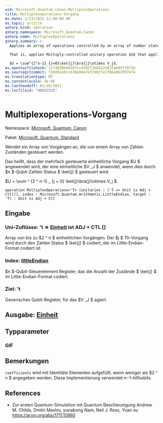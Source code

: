 ```yaml
---
uid: Microsoft.Quantum.Canon.MultiplexOperations
title: Multiplexoperations-Vorgang
ms.date: 1/23/2021 12:00:00 AM
ms.topic: article
qsharp.kind: operation
qsharp.namespace: Microsoft.Quantum.Canon
qsharp.name: MultiplexOperations
qsharp.summary: >-
  Applies an array of operations controlled by an array of number states.

  That is, applies Multiply-controlled unitary operation $U$ that applies a unitary $V_j$ when controlled by $n$-qubit number state $\ket{j}$.

  $U = \sum^{2^n-1}_{j=0}\ket{j}\bra{j}\otimes V_j$.
ms.openlocfilehash: 1cf483bb0d3b7cc43d271b65a2363fab95ff0f3b
ms.sourcegitcommit: 71605ea9cc630e84e7ef29027e1f0ea06299747e
ms.translationtype: MT
ms.contentlocale: de-DE
ms.lasthandoff: 01/26/2021
ms.locfileid: "98852525"
---
```

# <a name="multiplexoperations-operation"></a>Multiplexoperations-Vorgang

Namespace: [Microsoft. Quantum. Canon](xref:Microsoft.Quantum.Canon)

Paket: [Microsoft. Quantum. Standard](https://nuget.org/packages/Microsoft.Quantum.Standard)


Wendet ein Array von Vorgängen an, die von einem Array von Zahlen Zuständen gesteuert werden.

Das heißt, dass der mehrfach gesteuerte einheitliche Vorgang $U $ angewendet wird, der eine einheitliche $V _J $ anwendet, wenn dies durch $n $-Qubit-Zahlen Status $ \ket{j} $ gesteuert wird.

$U = \sum ^ {2 ^ n-1} _ {j = 0} \ket{j}\bra{j}\otimes V_j $.

```qsharp
operation MultiplexOperations<'T> (unitaries : ('T => Unit is Adj + Ctl)[], index : Microsoft.Quantum.Arithmetic.LittleEndian, target : 'T) : Unit is Adj + Ctl
```


## <a name="input"></a>Eingabe

### <a name="unitaries--t--unit--is-adj--ctl"></a>Uni-Zuflüsse: 't => [Einheit](xref:microsoft.quantum.lang-ref.unit)  ist ADJ + CTL []

Array von bis zu $2 ^ n $ einheitlichen Vorgängen. Der $j $ Th-Vorgang wird durch den Zahlen Status $ \ket{j} $ codiert, der im Little-Endian-Format codiert ist.


### <a name="index--littleendian"></a>Index: [littleEndian](xref:Microsoft.Quantum.Arithmetic.LittleEndian)

$n $-Qubit-Steuerelement Register, das die Anzahl der Zustände $ \ket{j} $ im Little-Endian-Format codiert.


### <a name="target--t"></a>Ziel: 't

Generisches Qubit-Register, für das $V _J $ agiert.



## <a name="output--unit"></a>Ausgabe: [Einheit](xref:microsoft.quantum.lang-ref.unit)



## <a name="type-parameters"></a>Typparameter

### <a name="t"></a>GIF



## <a name="remarks"></a>Bemerkungen

`coefficients` wird mit Identitäts Elementen aufgefüllt, wenn weniger als $2 ^ n $ angegeben werden. Diese Implementierung verwendet $n-$1-hilfssbits.

## <a name="references"></a>References

- Zur ersten Quantum-Simulation mit Quantum Beschleunigung Andrew M. Childs, Dmitri Maslov, yunabong Nam, Neil J. Ross, Yuan su https://arxiv.org/abs/1711.10980